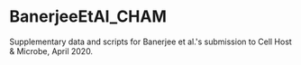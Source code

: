 # BanerjeeEtAl_CHAM
Supplementary data and scripts for Banerjee et al.'s submission to Cell Host &amp; Microbe, April 2020.
